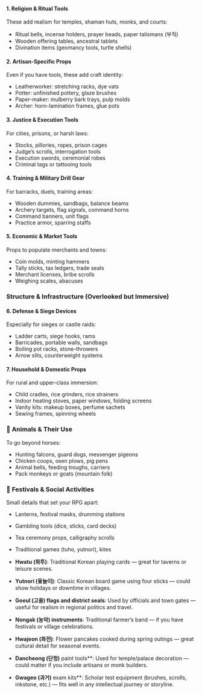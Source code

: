 #### 1. **Religion & Ritual Tools**

These add realism for temples, shaman huts, monks, and courts:
- Ritual bells, incense holders, prayer beads, paper talismans (부적)
- Wooden offering tables, ancestral tablets
- Divination items (geomancy tools, turtle shells)

#### 2. **Artisan-Specific Props**

Even if you have tools, these add craft identity:
- Leatherworker: stretching racks, dye vats
- Potter: unfinished pottery, glaze brushes
- Paper-maker: mulberry bark trays, pulp molds
- Archer: horn-lamination frames, glue pots
#### 3. **Justice & Execution Tools**

For cities, prisons, or harsh laws:
- Stocks, pillories, ropes, prison cages
- Judge’s scrolls, interrogation tools
- Execution swords, ceremonial robes
- Criminal tags or tattooing tools
#### 4. **Training & Military Drill Gear**

For barracks, duels, training areas:
- Wooden dummies, sandbags, balance beams
- Archery targets, flag signals, command horns
- Command banners, unit flags
- Practice armor, sparring staffs
#### 5. **Economic & Market Tools**

Props to populate merchants and towns:
- Coin molds, minting hammers
- Tally sticks, tax ledgers, trade seals
- Merchant licenses, bribe scrolls
- Weighing scales, abacuses

### **Structure & Infrastructure (Overlooked but Immersive)**

#### 6. **Defense & Siege Devices**

Especially for sieges or castle raids:
- Ladder carts, siege hooks, rams
- Barricades, portable walls, sandbags
- Boiling pot racks, stone-throwers
- Arrow slits, counterweight systems
#### 7. **Household & Domestic Props**

For rural and upper-class immersion:
- Child cradles, rice grinders, rice strainers
- Indoor heating stoves, paper windows, folding screens
- Vanity kits: makeup boxes, perfume sachets
- Sewing frames, spinning wheels
### 🐾 **Animals & Their Use**

To go beyond horses:
- Hunting falcons, guard dogs, messenger pigeons
- Chicken coops, oxen plows, pig pens
- Animal bells, feeding troughs, carriers
- Pack monkeys or goats (mountain folk)
### 🎎 **Festivals & Social Activities**

Small details that set your RPG apart:
- Lanterns, festival masks, drumming stations    
- Gambling tools (dice, sticks, card decks)
- Tea ceremony props, calligraphy scrolls
- Traditional games (tuho, yutnori), kites

- **Hwatu (화투)**: Traditional Korean playing cards — great for taverns or leisure scenes.
- **Yutnori (윷놀이)**: Classic Korean board game using four sticks — could show holidays or downtime in villages.
- **Goeul (고을) flags and district seals**: Used by officials and town gates — useful for realism in regional politics and travel.
- **Nongak (농악) instruments**: Traditional farmer’s band — if you have festivals or village celebrations.
- **Hwajeon (화전)**: Flower pancakes cooked during spring outings — great cultural detail for seasonal events.
- **Dancheong (단청)** paint tools**: Used for temple/palace decoration — could matter if you include artisans or monk builders.
- **Gwageo (과거)** exam kits**: Scholar test equipment (brushes, scrolls, inkstone, etc.) — fits well in any intellectual journey or storyline.
